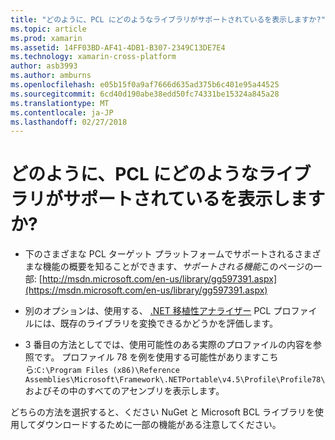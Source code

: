 ```yaml
---
title: "どのように、PCL にどのようなライブラリがサポートされているを表示しますか?"
ms.topic: article
ms.prod: xamarin
ms.assetid: 14FF03BD-AF41-4DB1-B307-2349C13DE7E4
ms.technology: xamarin-cross-platform
author: asb3993
ms.author: amburns
ms.openlocfilehash: e05b15f0a9af7666d635ad375b6c401e95a44525
ms.sourcegitcommit: 6cd40d190abe38edd50fc74331be15324a845a28
ms.translationtype: MT
ms.contentlocale: ja-JP
ms.lasthandoff: 02/27/2018
---
```

# <a name="how-can-i-view-what-libraries-are-supported-in-a-pcl"></a>どのように、PCL にどのようなライブラリがサポートされているを表示しますか?

- 下のさまざまな PCL ターゲット プラットフォームでサポートされるさまざまな機能の概要を知ることができます、*サポートされる機能*このページの一部: [http://msdn.microsoft.com/en-us/library/gg597391.aspx](https://msdn.microsoft.com/en-us/library/gg597391.aspx)

- 別のオプションは、使用する、 [.NET 移植性アナライザー](https://visualstudiogallery.msdn.microsoft.com/1177943e-cfb7-4822-a8a6-e56c7905292b) PCL プロファイルには、既存のライブラリを変換できるかどうかを評価します。

- 3 番目の方法としてでは、使用可能性のある実際のプロファイルの内容を参照です。 プロファイル 78 を例を使用する可能性がありますこちら:`C:\Program Files (x86)\Reference Assemblies\Microsoft\Framework\.NETPortable\v4.5\Profile\Profile78\`およびその中のすべてのアセンブリを表示します。

どちらの方法を選択すると、ください NuGet と Microsoft BCL ライブラリを使用してダウンロードするために一部の機能がある注意してください。
